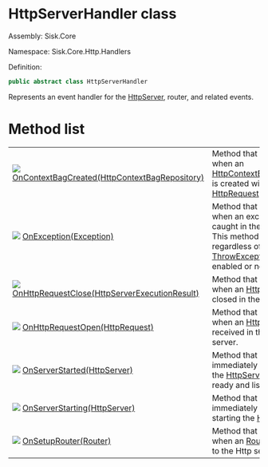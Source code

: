 <!--

Copyrights 2023 Sisk Framework - CypherPotato
Published under MIT license

!!! DO NOT EDIT THIS FILE !!!
This file was generated by a tool in the Sisk package. To edit the information in this documentation,
edit the XML documentation present in the Sisk source code.

-->

# HttpServerHandler class
Assembly: Sisk.Core

Namespace: Sisk.Core.Http.Handlers

Definition:

```cs
public abstract class HttpServerHandler
```

Represents an event handler for the <a href="/read?q=/contents/spec/Sisk.Core.Http.HttpServer.md">HttpServer</a>, router, and related events.

# Method list
<table>
    <tbody>
<tr>
    <td width="33%">
        <img class="icon" src="/assets/img/icons/method.svg">
        <a href="/read?q=/contents/spec/Sisk.Core.Http.Handlers.HttpServerHandler.OnContextBagCreated(HttpContextBagRepository).md">
            OnContextBagCreated(HttpContextBagRepository)
        </a>
    </td>
    <td>
        Method that is called when an <a href="/read?q=/contents/spec/Sisk.Core.Http.HttpContextBagRepository.md">HttpContextBagRepository</a> is created within an <a href="/read?q=/contents/spec/Sisk.Core.Http.HttpRequest.md">HttpRequest</a> object.
    <td>
</tr>
<tr>
    <td width="33%">
        <img class="icon" src="/assets/img/icons/method.svg">
        <a href="/read?q=/contents/spec/Sisk.Core.Http.Handlers.HttpServerHandler.OnException(Exception).md">
            OnException(Exception)
        </a>
    </td>
    <td>
        Method that is called when an exception is caught in the Http server. This method is called regardless of whether <a href="/read?q=/contents/spec/Sisk.Core.Http.HttpServerConfiguration.md">ThrowExceptions</a> is enabled or not.
    <td>
</tr>
<tr>
    <td width="33%">
        <img class="icon" src="/assets/img/icons/method.svg">
        <a href="/read?q=/contents/spec/Sisk.Core.Http.Handlers.HttpServerHandler.OnHttpRequestClose(HttpServerExecutionResult).md">
            OnHttpRequestClose(HttpServerExecutionResult)
        </a>
    </td>
    <td>
        Method that is called when an <a href="/read?q=/contents/spec/Sisk.Core.Http.HttpRequest.md">HttpRequest</a> is closed in the Http server.
    <td>
</tr>
<tr>
    <td width="33%">
        <img class="icon" src="/assets/img/icons/method.svg">
        <a href="/read?q=/contents/spec/Sisk.Core.Http.Handlers.HttpServerHandler.OnHttpRequestOpen(HttpRequest).md">
            OnHttpRequestOpen(HttpRequest)
        </a>
    </td>
    <td>
        Method that is called when an <a href="/read?q=/contents/spec/Sisk.Core.Http.HttpRequest.md">HttpRequest</a> is received in the Http server.
    <td>
</tr>
<tr>
    <td width="33%">
        <img class="icon" src="/assets/img/icons/method.svg">
        <a href="/read?q=/contents/spec/Sisk.Core.Http.Handlers.HttpServerHandler.OnServerStarted(HttpServer).md">
            OnServerStarted(HttpServer)
        </a>
    </td>
    <td>
        Method that is called immediately after starting the <a href="/read?q=/contents/spec/Sisk.Core.Http.HttpServer.md">HttpServer</a>, when it's ready and listening.
    <td>
</tr>
<tr>
    <td width="33%">
        <img class="icon" src="/assets/img/icons/method.svg">
        <a href="/read?q=/contents/spec/Sisk.Core.Http.Handlers.HttpServerHandler.OnServerStarting(HttpServer).md">
            OnServerStarting(HttpServer)
        </a>
    </td>
    <td>
        Method that is called immediately before starting the <a href="/read?q=/contents/spec/Sisk.Core.Http.HttpServer.md">HttpServer</a>.
    <td>
</tr>
<tr>
    <td width="33%">
        <img class="icon" src="/assets/img/icons/method.svg">
        <a href="/read?q=/contents/spec/Sisk.Core.Http.Handlers.HttpServerHandler.OnSetupRouter(Router).md">
            OnSetupRouter(Router)
        </a>
    </td>
    <td>
        Method that is called when an <a href="/read?q=/contents/spec/Sisk.Core.Routing.Router.md">Router</a> is binded to the Http server.
    <td>
</tr>
    </tbody>
</table>
